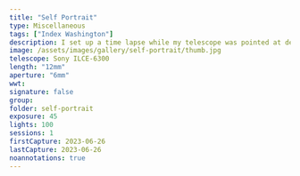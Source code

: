 ```yaml
---
title: "Self Portrait"
type: Miscellaneous
tags: ["Index Washington"]
description: I set up a time lapse while my telescope was pointed at deep sky targets. A few times I walked over to check the camera. The long exposures captured my headlamp and my face as an ephemeral ghost.
image: /assets/images/gallery/self-portrait/thumb.jpg
telescope: Sony ILCE-6300
length: "12mm"
aperture: "6mm"
wwt: 
signature: false
group:
folder: self-portrait
exposure: 45
lights: 100
sessions: 1
firstCapture: 2023-06-26
lastCapture: 2023-06-26
noannotations: true
---
```

